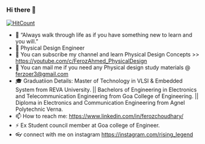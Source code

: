 ### Hi there 👋
[![HitCount](http://hits.dwyl.com/{ferozer}/{ferozer}.svg)](http://hits.dwyl.com/{ferozer}/{ferozer})

- 🔭 “Always walk through life as if you have something new to learn and you will.”
- 🎫 Physical Design Engineer
- 🔰 You can subscribe my channel and learn Physical Design Concepts >> https://youtube.com/c/FerozAhmed_PhysicalDesign
- 💬 You can mail me if you need any Physical design study materials @ ferzoer3@gmail.com
- 🎓 Graduatiion Details: Master of Technology in VLSI & Embedded System from REVA University. ||
                           Bachelors of Engineering in Electronics and Telecommunication Engineering from Goa College of Engineering. ||
                           Diploma in Electronics and Communication Engineering from Agnel Polytechnic Verna.
- 📫 How to reach me: https://www.linkedin.com/in/ferozchoudhary/
- ⚡ Ex Student council member at Goa college of Engineer.
- 👓 connect with me on instagram https://instagram.com/rising_legend
